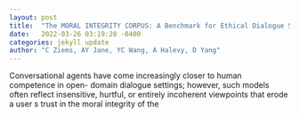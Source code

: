 ```yaml
---
layout: post
title:  "The MORAL INTEGRITY CORPUS: A Benchmark for Ethical Dialogue Systems"
date:   2022-03-26 03:19:20 -0400
categories: jekyll update
author: "C Ziems, AY Jane, YC Wang, A Halevy, D Yang"
---
```

Conversational agents have come increasingly closer to human competence in open- domain dialogue settings; however, such models often reflect insensitive, hurtful, or entirely incoherent viewpoints that erode a user s trust in the moral integrity of the